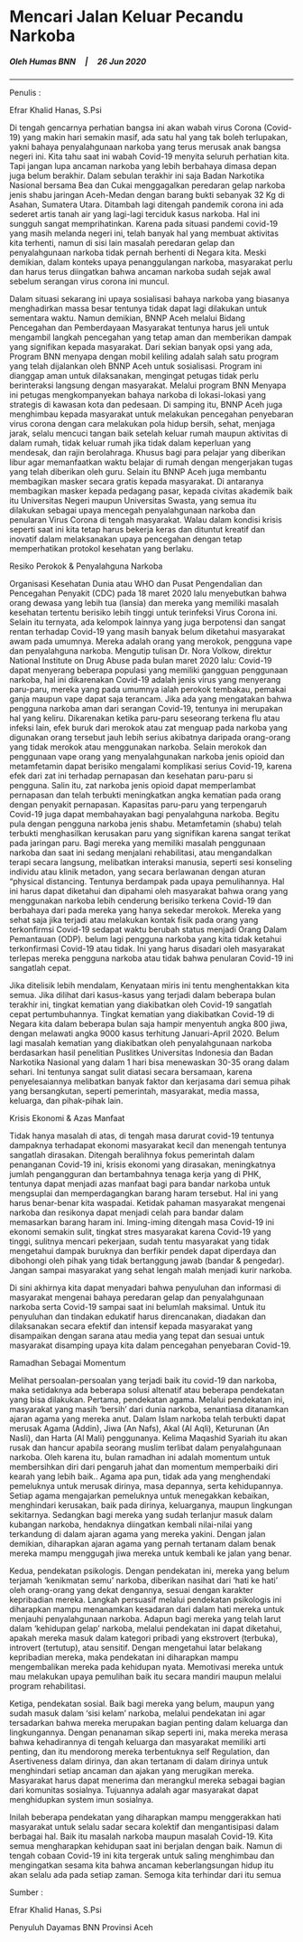 
# __Mencari Jalan Keluar Pecandu Narkoba__

##### Oleh Humas BNN &nbsp; &nbsp; | &nbsp; &nbsp; 26 Jun 2020
___

Penulis :

Efrar Khalid Hanas, S.Psi

Di tengah gencarnya perhatian bangsa ini akan wabah virus Corona (Covid-19) yang makin hari semakin masif, ada satu hal yang tak boleh terlupakan, yakni bahaya penyalahgunaan narkoba yang terus merusak anak bangsa negeri ini. Kita tahu saat ini wabah Covid-19 menyita seluruh perhatian kita. Tapi jangan lupa ancaman narkoba yang lebih berbahaya dimasa depan juga belum berakhir. Dalam sebulan terakhir ini saja Badan Narkotika Nasional bersama Bea dan Cukai menggagalkan peredaran gelap narkoba jenis shabu jaringan Aceh-Medan dengan barang bukti sebanyak 32 Kg di Asahan, Sumatera Utara. Ditambah lagi ditengah pandemik corona ini ada sederet artis tanah air yang lagi-lagi terciduk kasus narkoba. Hal ini sungguh sangat memprihatinkan. Karena pada situasi pandemi covid-19 yang masih melanda negeri ini, telah banyak hal yang membuat aktivitas kita terhenti, namun di sisi lain masalah peredaran gelap dan penyalahgunaan narkoba tidak pernah berhenti di Negara kita. Meski demikian, dalam konteks upaya penanggulangan narkoba, masyarakat perlu dan harus terus diingatkan bahwa ancaman narkoba sudah sejak awal sebelum serangan virus corona ini muncul.

Dalam situasi sekarang ini upaya sosialisasi bahaya narkoba yang biasanya menghadirkan massa besar tentunya tidak dapat lagi dilakukan untuk sementara waktu. Namun demikian, BNNP Aceh melalui Bidang Pencegahan dan Pemberdayaan Masyarakat tentunya harus jeli untuk mengambil langkah pencegahan yang tetap aman dan memberikan dampak yang signifikan kepada masyarakat. Dari sekian banyak opsi yang ada, Program BNN menyapa dengan mobil keliling adalah salah satu program yang telah dijalankan oleh BNNP Aceh untuk sosialisasi. Program ini dianggap aman untuk dilaksanakan, mengingat petugas tidak perlu berinteraksi langsung dengan masyarakat. Melalui program BNN Menyapa ini petugas mengkompanyekan bahaya narkoba di lokasi-lokasi yang strategis di kawasan kota dan pedesaan. Di samping itu, BNNP Aceh juga menghimbau kepada masyarakat untuk melakukan pencegahan penyebaran virus corona dengan cara melakukan pola hidup bersih, sehat, menjaga jarak, selalu mencuci tangan baik setelah keluar rumah maupun aktivitas di dalam rumah, tidak keluar rumah jika tidak dalam keperluan yang mendesak, dan rajin berolahraga. Khusus bagi para pelajar yang diberikan libur agar memanfaatkan waktu belajar di rumah dengan mengerjakan tugas yang telah diberikan oleh guru. Selain itu BNNP Aceh juga membantu membagikan masker secara gratis kepada masyarakat. Di antaranya membagikan masker kepada pedagang pasar, kepada civitas akademik baik itu Universitas Negeri maupun Universitas Swasta, yang semua itu dilakukan sebagai upaya mencegah penyalahgunaan narkoba dan penularan Virus Corona di tengah masyarakat. Walau dalam kondisi krisis seperti saat ini kita tetap harus bekerja keras dan dituntut kreatif dan inovatif dalam melaksanakan upaya pencegahan dengan tetap memperhatikan protokol kesehatan yang berlaku.

Resiko Perokok & Penyalahguna Narkoba

Organisasi Kesehatan Dunia atau WHO dan Pusat Pengendalian dan Pencegahan Penyakit (CDC) pada 18 maret 2020 lalu menyebutkan bahwa orang dewasa yang lebih tua (lansia) dan mereka yang memiliki masalah kesehatan tertentu berisiko lebih tinggi untuk terinfeksi Virus Corona ini. Selain itu ternyata, ada kelompok lainnya yang juga berpotensi dan sangat rentan terhadap Covid-19 yang masih banyak belum diketahui masyarakat awam pada umumnya. Mereka adalah orang yang merokok, pengguna vape dan penyalahguna narkoba. Mengutip tulisan Dr. Nora Volkow, direktur National Institute on Drug Abuse pada bulan maret 2020 lalu: Covid-19 dapat menyerang beberapa populasi yang memiliki gangguan penggunaan narkoba, hal ini dikarenakan Covid-19 adalah jenis virus yang menyerang paru-paru, mereka yang pada umumnya ialah perokok tembakau, pemakai ganja maupun vape dapat saja terancam. Jika ada yang mengatakan bahwa pengguna narkoba aman dari serangan Covid-19, tentunya ini merupakan hal yang keliru. Dikarenakan ketika paru-paru seseorang terkena flu atau infeksi lain, efek buruk dari merokok atau zat menguap pada narkoba yang digunakan orang tersebut jauh lebih serius akibatnya daripada orang-orang yang tidak merokok atau menggunakan narkoba. Selain merokok dan penggunaan vape orang yang menyalahgunakan narkoba jenis opioid dan metamfetamin dapat berisiko mengalami komplikasi serius Covid-19, karena efek dari zat ini terhadap pernapasan dan kesehatan paru-paru si pengguna. Salin itu, zat narkoba jenis opioid dapat memperlambat pernapasan dan telah terbukti meningkatkan angka kematian pada orang dengan penyakit pernapasan. Kapasitas paru-paru yang terpengaruh Covid-19 juga dapat membahayakan bagi penyalahguna narkoba. Begitu pula dengan pengguna narkoba jenis shabu. Metamfetamin (shabu) telah terbukti menghasilkan kerusakan paru yang signifikan karena sangat terikat pada jaringan paru. Bagi mereka yang memiliki masalah penggunaan narkoba dan saat ini sedang menjalani rehabilitasi, atau mengandalkan terapi secara langsung, melibatkan interaksi manusia, seperti sesi konseling individu atau klinik metadon, yang secara berlawanan dengan aturan “physical distancing. Tentunya berdampak pada upaya pemulihannya. Hal ini harus dapat diketahui dan dipahami oleh masyarakat bahwa orang yang menggunakan narkoba lebih cenderung berisiko terkena Covid-19 dan berbahaya dari pada mereka yang hanya sekedar merokok. Mereka yang sehat saja jika terjadi atau melakukan kontak fisik pada orang yang terkonfirmsi Covid-19 sedapat waktu berubah status menjadi Orang Dalam Pemantauan (ODP). belum lagi pengguna narkoba yang kita tidak ketahui terkonfirmasi Covid-19 atau tidak. Ini yang harus disadari oleh masyarakat terlepas mereka pengguna narkoba atau tidak bahwa penularan Covid-19 ini sangatlah cepat.

Jika ditelisik lebih mendalam, Kenyataan miris ini tentu menghentakkan kita semua. Jika dilihat dari kasus-kasus yang terjadi dalam beberapa bulan terakhir ini, tingkat kematian yang diakibatkan oleh Covid-19 sangatlah cepat pertumbuhannya. Tingkat kematian yang diakibatkan Covid-19 di Negara kita dalam beberapa bulan saja hampir menyentuh angka 800 jiwa, dengan melawati angka 9000 kasus terhitung Januari-April 2020. Belum lagi masalah kematian yang diakibatkan oleh penyalahgunaan narkoba berdasarkan hasil penelitian Puslitkes Universitas Indonesia dan Badan Narkotika Nasional yang dalam 1 hari bisa menewaskan 30-35 orang dalam sehari. Ini tentunya sangat sulit diatasi secara bersamaan, karena penyelesaiannya melibatkan banyak faktor dan kerjasama dari semua pihak yang bersangkutan, seperti pemerintah, masyarakat, media massa, keluarga, dan pihak-pihak lain.

Krisis Ekonomi & Azas Manfaat

Tidak hanya masalah di atas, di tengah masa darurat covid-19 tentunya dampaknya terhadapat ekonomi masyarakat kecil dan menengah tentunya sangatlah dirasakan. Ditengah beralihnya fokus pemerintah dalam penanganan Covid-19 ini, krisis ekonomi yang dirasakan, meningkatnya jumlah pengangguran dan bertambahnya tenaga kerja yang di PHK, tentunya dapat menjadi azas manfaat bagi para bandar narkoba untuk mengsuplai dan memperdagangkan barang haram tersebut. Hal ini yang harus benar-benar kita waspadai. Ketidak pahaman masyarakat mengenai narkoba dan resikonya dapat menjadi celah para bandar dalam memasarkan barang haram ini. Iming-iming ditengah masa Covid-19 ini ekonomi semakin sulit, tingkat stres masyarakat karena Covid-19 yang tinggi, sulitnya mencari pekerjaan, sudah tentu masyarakat yang tidak mengetahui dampak buruknya dan berfikir pendek dapat diperdaya dan dibohongi oleh pihak yang tidak bertanggung jawab (bandar & pengedar). Jangan sampai masyarakat yang sehat lengah malah menjadi kurir narkoba.

Di sini akhirnya kita dapat menyadari bahwa penyuluhan dan informasi di masyarakat mengenai bahaya peredaran gelap dan penyalahgunaan narkoba serta Covid-19 sampai saat ini belumlah maksimal. Untuk itu penyuluhan dan tindakan edukatif harus direncanakan, diadakan dan dilaksanakan secara efektif dan intensif kepada masyarakat yang disampaikan dengan sarana atau media yang tepat dan sesuai untuk masyarakat disamping upaya kita dalam pencegahan penyebaran Covid-19.

Ramadhan Sebagai Momentum

Melihat persoalan-persoalan yang terjadi baik itu covid-19 dan narkoba, maka setidaknya ada beberapa solusi altenatif atau beberapa pendekatan yang bisa dilakukan. Pertama, pendekatan agama. Melalui pendekatan ini, masyarakat yang masih ‘bersih’ dari dunia narkoba, senantiasa ditanamkan ajaran agama yang mereka anut. Dalam Islam narkoba telah terbukti dapat merusak Agama (Addin), Jiwa (An Nafs), Akal (Al Aqli), Keturunan (An Nasli), dan Harta (Al Mali) penggunanya. Kelima Maqashid Syariah itu akan rusak dan hancur apabila seorang muslim terlibat dalam penyalahgunaan narkoba. Oleh karena itu, bulan ramadhan ini adalah momentum untuk membersihkan diri dari pengaruh jahat dan momentum memperbaiki diri kearah yang lebih baik.. Agama apa pun, tidak ada yang menghendaki pemeluknya untuk merusak dirinya, masa depannya, serta kehidupannya. Setiap agama mengajarkan pemeluknya untuk menegakkan kebaikan, menghindari kerusakan, baik pada dirinya, keluarganya, maupun lingkungan sekitarnya. Sedangkan bagi mereka yang sudah terlanjur masuk dalam kubangan narkoba, hendaknya diingatkan kembali nilai-nilai yang terkandung di dalam ajaran agama yang mereka yakini. Dengan jalan demikian, diharapkan ajaran agama yang pernah tertanam dalam benak mereka mampu menggugah jiwa mereka untuk kembali ke jalan yang benar.

Kedua, pendekatan psikologis. Dengan pendekatan ini, mereka yang belum terjamah ‘kenikmatan semu’ narkoba, diberikan nasihat dari ‘hati ke hati’ oleh orang-orang yang dekat dengannya, sesuai dengan karakter kepribadian mereka. Langkah persuasif melalui pendekatan psikologis ini diharapkan mampu menanamkan kesadaran dari dalam hati mereka untuk menjauhi penyalahgunaan narkoba. Adapun bagi mereka yang telah larut dalam ‘kehidupan gelap’ narkoba, melalui pendekatan ini dapat diketahui, apakah mereka masuk dalam kategori pribadi yang ekstrovert (terbuka), introvert (tertutup), atau sensitif. Dengan mengetahui latar belakang kepribadian mereka, maka pendekatan ini diharapkan mampu mengembalikan mereka pada kehidupan nyata. Memotivasi mereka untuk mau melakukan upaya pemulihan baik itu secara mandiri maupun melalui program rehabilitasi.

Ketiga, pendekatan sosial. Baik bagi mereka yang belum, maupun yang sudah masuk dalam ‘sisi kelam’ narkoba, melalui pendekatan ini agar tersadarkan bahwa mereka merupakan bagian penting dalam keluarga dan lingkungannya. Dengan penanaman sikap seperti ini, maka mereka merasa bahwa kehadirannya di tengah keluarga dan masyarakat memiliki arti penting, dan itu mendorong mereka terbentuknya self Regulation, dan Asertiveness dalam dirinya, dan akan tertanam di dalam dirinya untuk menghindari setiap ancaman dan ajakan yang merugikan mereka. Masyarakat harus dapat menerima dan merangkul mereka sebagai bagian dari komunitas sosialnya. Tujuannya adalah agar masyarakat dapat menghidupkan system imun sosialnya.

Inilah beberapa pendekatan yang diharapkan mampu menggerakkan hati masyarakat untuk selalu sadar secara kolektif dan mengantisipasi dalam berbagai hal. Baik itu masalah narkoba maupun masalah Covid-19. Kita semua mengharapkan kehidupan saat ini berjalan dengan baik. Namun di tengah cobaan Covid-19 ini kita tergerak untuk saling menghimbau dan mengingatkan sesama kita bahwa ancaman keberlangsungan hidup itu akan selalu ada pada setiap zaman. Semoga kita terhindar dari itu semua

Sumber :

Efrar Khalid Hanas, S.Psi

Penyuluh Dayamas BNN Provinsi Aceh


